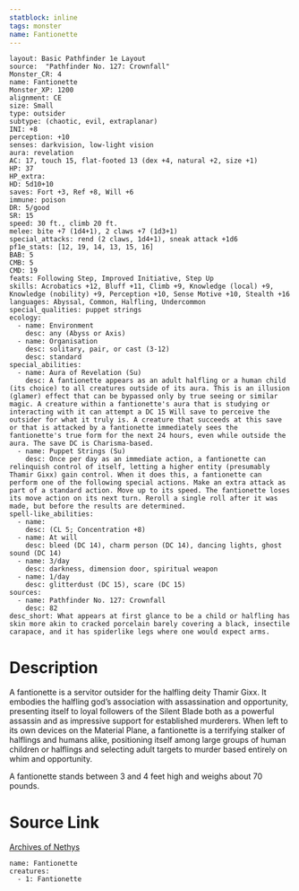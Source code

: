 ```yaml
---
statblock: inline
tags: monster
name: Fantionette
---
```

```statblock
layout: Basic Pathfinder 1e Layout
source:  "Pathfinder No. 127: Crownfall"
Monster_CR: 4
name: Fantionette
Monster_XP: 1200
alignment: CE
size: Small
type: outsider
subtype: (chaotic, evil, extraplanar)
INI: +8
perception: +10
senses: darkvision, low-light vision
aura: revelation
AC: 17, touch 15, flat-footed 13 (dex +4, natural +2, size +1)
HP: 37
HP_extra: 
HD: 5d10+10
saves: Fort +3, Ref +8, Will +6
immune: poison
DR: 5/good
SR: 15
speed: 30 ft., climb 20 ft.
melee: bite +7 (1d4+1), 2 claws +7 (1d3+1)
special_attacks: rend (2 claws, 1d4+1), sneak attack +1d6
pf1e_stats: [12, 19, 14, 13, 15, 16]
BAB: 5
CMB: 5
CMD: 19
feats: Following Step, Improved Initiative, Step Up
skills: Acrobatics +12, Bluff +11, Climb +9, Knowledge (local) +9, Knowledge (nobility) +9, Perception +10, Sense Motive +10, Stealth +16
languages: Abyssal, Common, Halfling, Undercommon
special_qualities: puppet strings
ecology:
  - name: Environment
    desc: any (Abyss or Axis)
  - name: Organisation
    desc: solitary, pair, or cast (3-12)
    desc: standard
special_abilities:
  - name: Aura of Revelation (Su)
    desc: A fantionette appears as an adult halfling or a human child (its choice) to all creatures outside of its aura. This is an illusion (glamer) effect that can be bypassed only by true seeing or similar magic. A creature within a fantionette's aura that is studying or interacting with it can attempt a DC 15 Will save to perceive the outsider for what it truly is. A creature that succeeds at this save or that is attacked by a fantionette immediately sees the fantionette's true form for the next 24 hours, even while outside the aura. The save DC is Charisma-based.
  - name: Puppet Strings (Su)
    desc: Once per day as an immediate action, a fantionette can relinquish control of itself, letting a higher entity (presumably Thamir Gixx) gain control. When it does this, a fantionette can perform one of the following special actions. Make an extra attack as part of a standard action. Move up to its speed. The fantionette loses its move action on its next turn. Reroll a single roll after it was made, but before the results are determined.
spell-like_abilities:
  - name:
    desc: (CL 5; Concentration +8)
  - name: At will
    desc: bleed (DC 14), charm person (DC 14), dancing lights, ghost sound (DC 14)
  - name: 3/day
    desc: darkness, dimension door, spiritual weapon
  - name: 1/day
    desc: glitterdust (DC 15), scare (DC 15)
sources:
  - name: Pathfinder No. 127: Crownfall
    desc: 82
desc_short: What appears at first glance to be a child or halfling has skin more akin to cracked porcelain barely covering a black, insectile carapace, and it has spiderlike legs where one would expect arms.
```
# Description
A fantionette is a servitor outsider for the halfling deity Thamir Gixx. It embodies the halfling god’s association with assassination and opportunity, presenting itself to loyal followers of the Silent Blade both as a powerful assassin and as impressive support for established murderers. When left to its own devices on the Material Plane, a fantionette is a terrifying stalker of halflings and humans alike, positioning itself among large groups of human children or halflings and selecting adult targets to murder based entirely on whim and opportunity.

 A fantionette stands between 3 and 4 feet high and weighs about 70 pounds.
# Source Link
[Archives of Nethys](https://aonprd.com/MonsterDisplay.aspx?ItemName=Fantionette)
```encounter-table
name: Fantionette
creatures:
  - 1: Fantionette
```
